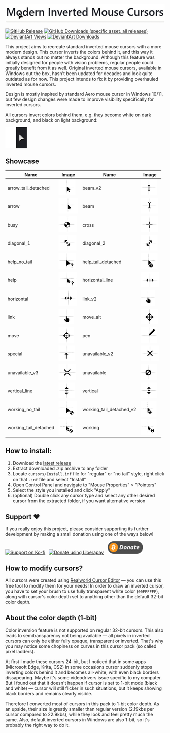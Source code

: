 <img alt="Modern Inverted Mouse Cursors for Windows" src="./screenshots/title.png" />

[![GitHub Release](https://img.shields.io/github/v/release/emvaized/modern_inverted_mouse_cursors?&label=latest+release)](https://github.com/emvaized/modern_inverted_mouse_cursors/releases)
[![GitHub Downloads (specific asset, all releases)](https://img.shields.io/github/downloads/emvaized/modern_inverted_mouse_cursors/total?label=downloads&logo=github)](https://github.com/emvaized/modern_inverted_mouse_cursors/releases)
[![DeviantArt Views](https://img.shields.io/badge/dynamic/json?url=https%3A%2F%2Fbackend.deviantart.com%2Foembed%3Furl%3Dhttps%3A%2F%2Fwww.deviantart.com%2Femvaized%2Fart%2FModern-Inverted-Mouse-Cursors-for-Windows-10-11-1016675934&query=%24.community.statistics._attributes.views&logo=DeviantArt&logoColor=00e59b&label=views&labelColor=black&color=grey)](https://www.deviantart.com/emvaized/art/Modern-Inverted-Mouse-Cursors-for-Windows-10-11-1016675934)
[![DeviantArt Downloads](https://img.shields.io/badge/dynamic/json?url=https%3A%2F%2Fbackend.deviantart.com%2Foembed%3Furl%3Dhttps%3A%2F%2Fwww.deviantart.com%2Femvaized%2Fart%2FModern-Inverted-Mouse-Cursors-for-Windows-10-11-1016675934&query=%24.community.statistics._attributes.downloads&label=downloads&logo=DeviantArt&logoColor=00e59b&labelColor=black&color=grey)](https://www.deviantart.com/emvaized/art/Modern-Inverted-Mouse-Cursors-for-Windows-10-11-1016675934)
<!-- [![DeviantArt](https://img.shields.io/badge/DeviantArt-grey?logo=deviantart&logoColor=green&labelColor=black)](https://www.deviantart.com/emvaized/art/Modern-Inverted-Mouse-Cursors-for-Windows-10-11-1016675934) -->

This project aims to recreate standard inverted mouse cursors with a more modern design. This cursor inverts the colors behind it, and this way it always stands out no matter the background. Although this feature was initially designed for people with vision problems, regular people could greatly benefit from it as well. Original inverted mouse cursors, available in Windows out the box, hasn't been updated for decades and look quite outdated as for now. This project intends to fix it by providing overhauled inverted mouse cursors. 

Design is mostly inspired by standard Aero mouse cursor in Windows 10/11, but few design changes were made to improve visibility specifically for inverted cursors.

All cursors invert colors behind them, e.g. they become white on dark background, and black on light background: &nbsp;

<img src="./screenshots/illustration_of_inversion.gif" align="top"/>

## Showcase
<!-- <img src="./screenshots/all_cursors_no_title.png" /> -->

<!-- <details> -->
<!-- <summary>List of all cursors</summary> -->

| Name                       | Image                                                           | Name                       | Image                                                           |
|----------------------------|-----------------------------------------------------------------|----------------------------|-----------------------------------------------------------------|
| arrow_tail_detached        | <img src="screenshots/cursors_single/arrow_tail_detached.png" height=50 /> | beam_v2                    | <img src="screenshots/cursors_single/beam_v2.png" height=50 />       |
| arrow                      | <img src="screenshots/cursors_single/arrow.png" height=50 />         | beam                       | <img src="screenshots/cursors_single/beam.png" height=50 />         |
| busy                       | <img src="screenshots/cursors_single/busy.gif" height=50 />          | cross                      | <img src="screenshots/cursors_single/cross.png" height=50 />        |
| diagonal_1                 | <img src="screenshots/cursors_single/diagonal_1.png" height=50 />    | diagonal_2                 | <img src="screenshots/cursors_single/diagonal_2.png" height=50 />   |
| help_no_tail               | <img src="screenshots/cursors_single/help_no_tail.png" height=50 />  | help_tail_detached         | <img src="screenshots/cursors_single/help_tail_detached.png" height=50 /> |
| help                       | <img src="screenshots/cursors_single/help.png" height=50 />          | horizontal_line            | <img src="screenshots/cursors_single/horizontal_line.png" height=50 /> |
| horizontal                 | <img src="screenshots/cursors_single/horizontal.png" height=50 />    | link_v2                    | <img src="screenshots/cursors_single/link_v2.png" height=50 />      |
| link                       | <img src="screenshots/cursors_single/link.png" height=50 />          | move_alt                   | <img src="screenshots/cursors_single/move_alt.png" height=50 />     |
| move                       | <img src="screenshots/cursors_single/move.png" height=50 />          | pen                        | <img src="screenshots/cursors_single/pen.png" height=50 />          |
| special                    | <img src="screenshots/cursors_single/special.png" height=50 />       | unavailable_v2             | <img src="screenshots/cursors_single/unavailable_v2.png" height=50 /> |
| unavailable_v3             | <img src="screenshots/cursors_single/unavailable_v3.png" height=50 />| unavailable                | <img src="screenshots/cursors_single/unavailable.png" height=50 />  |
| vertical_line              | <img src="screenshots/cursors_single/vertical_line.png" height=50 /> | vertical                   | <img src="screenshots/cursors_single/vertical.png" height=50 />     |
| working_no_tail            | <img src="screenshots/cursors_single/working_no_tail.gif" height=50 /> | working_tail_detached_v2   | <img src="screenshots/cursors_single/working_tail_detached_v2.gif" height=50 /> |
| working_tail_detached      | <img src="screenshots/cursors_single/working_tail_detached.gif" height=50 /> | working                    | <img src="screenshots/cursors_single/working.gif" height=50 />      |

<!-- </details> -->

## How to install: 
1. Download the [latest release](https://github.com/emvaized/modern_inverted_mouse_cursors/releases)
2. Extract downloaded .zip archive to any folder
3. Locate `cursors/Install.inf` file for "regular" or "no tail" style, right click on that `.inf` file and select "Install"
3. Open Control Panel and navigate to "Mouse Properties" > "Pointers"
4. Select the style you installed and click "Apply"
5. (optional) Double click any cursor type and select any other desired cursor from the extracted folder, if you want alternative version

## Support ❤️
If you really enjoy this project, please consider supporting its further development by making a small donation using one of the ways below! 

<a href="https://ko-fi.com/emvaized"><img src="https://storage.ko-fi.com/cdn/kofi1.png?v=6" alt="Support on Ko-fi" height="40"></a> &nbsp; <a href="https://liberapay.com/emvaized/donate"><img alt="Donate using Liberapay" src="https://liberapay.com/assets/widgets/donate.svg" height="40"></a> &nbsp; <a href="https://emvaized.github.io/donate/bitcoin/"><img src="https://github.com/emvaized/emvaized.github.io/blob/main/donate/bitcoin/assets/bitcoin-donate-button.png?raw=true" alt="Donate Bitcoin" height="40" /></a>

## How to modify cursors? 
All cursors were created using [Realworld Cursor Editor](http://www.rw-designer.com/cursor-maker) — you can use this free tool to modify them for your needs! In order to draw an inverted cursor, you have to set your brush to use fully transparent white color (`00FFFFFF`), along with cursor's color depth set to anything other than the default 32-bit color depth.

## About the color depth (1-bit)
Color inversion feature is not supported on regular 32-bit cursors. This also leads to semitransparency not being available — all pixels in inverted cursors can only be either fully opaque, transparent or inverted. That's why you may notice some chopiness on curves in this cursor pack (so called pixel ladders).

At first I made these cursors 24-bit, but I noticed that in some apps (Microsoft Edge, Krita, CS2) in some occasions cursor suddenly stops inverting colors behind it and becomes all-white, with even black borders dissapearing. Maybe it's some videodrivers issue specific to my computer. But I found out that it doesn't happen if cursor is set to 1-bit mode (black and white) — cursor will still flicker in such situations, but it keeps showing black borders and remains clearly visible. 

Therefore I converted most of cursors in this pack to 1-bit color depth. As an upside, their size is greatly smaller than regular version (2.19kbs per cursor compared to 22.9kbs), while they look and feel pretty much the same. Also, default inverted cursors in Windows are also 1-bit, so it's probably the right way to do it. 